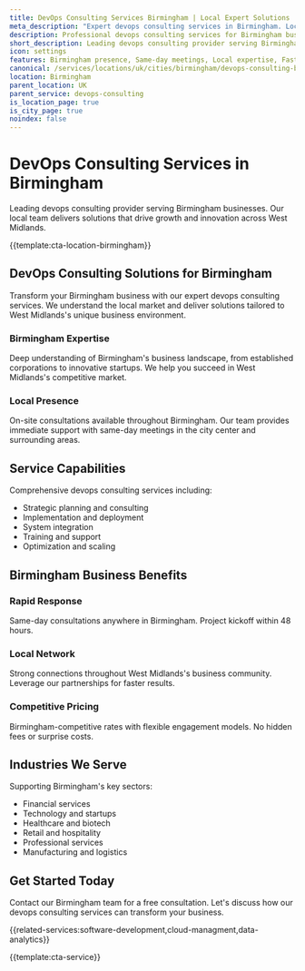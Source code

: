 ```yaml
---
title: DevOps Consulting Services Birmingham | Local Expert Solutions
meta_description: "Expert devops consulting services in Birmingham. Local team, same-day consultations, proven results. Transform your business today."
description: Professional devops consulting services for Birmingham businesses
short_description: Leading devops consulting provider serving Birmingham and West Midlands.
icon: settings
features: Birmingham presence, Same-day meetings, Local expertise, Fast deployment, Competitive rates, Proven track record
canonical: /services/locations/uk/cities/birmingham/devops-consulting-birmingham.html
location: Birmingham
parent_location: UK
parent_service: devops-consulting
is_location_page: true
is_city_page: true
noindex: false
---
```


# DevOps Consulting Services in Birmingham

Leading devops consulting provider serving Birmingham businesses. Our local team delivers solutions that drive growth and innovation across West Midlands.

{{template:cta-location-birmingham}}

## DevOps Consulting Solutions for Birmingham

Transform your Birmingham business with our expert devops consulting services. We understand the local market and deliver solutions tailored to West Midlands's unique business environment.

### Birmingham Expertise

Deep understanding of Birmingham's business landscape, from established corporations to innovative startups. We help you succeed in West Midlands's competitive market.

### Local Presence

On-site consultations available throughout Birmingham. Our team provides immediate support with same-day meetings in the city center and surrounding areas.

## Service Capabilities

Comprehensive devops consulting services including:
- Strategic planning and consulting
- Implementation and deployment
- System integration
- Training and support
- Optimization and scaling

## Birmingham Business Benefits

### Rapid Response
Same-day consultations anywhere in Birmingham. Project kickoff within 48 hours.

### Local Network
Strong connections throughout West Midlands's business community. Leverage our partnerships for faster results.

### Competitive Pricing
Birmingham-competitive rates with flexible engagement models. No hidden fees or surprise costs.

## Industries We Serve

Supporting Birmingham's key sectors:
- Financial services
- Technology and startups
- Healthcare and biotech
- Retail and hospitality
- Professional services
- Manufacturing and logistics

## Get Started Today

Contact our Birmingham team for a free consultation. Let's discuss how our devops consulting services can transform your business.

{{related-services:software-development,cloud-managment,data-analytics}}

{{template:cta-service}}
